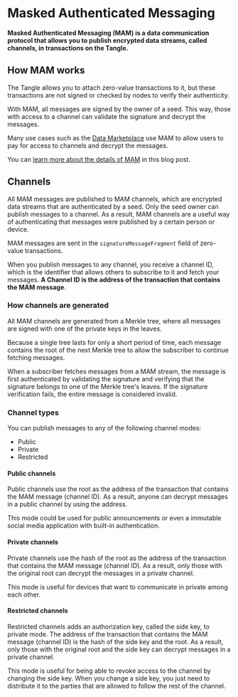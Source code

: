 # Masked Authenticated Messaging

**Masked Authenticated Messaging (MAM) is a data communication protocol that allows you to publish encrypted data streams, called channels, in transactions on the Tangle.**

## How MAM works

The Tangle allows you to attach zero-value transactions to it, but these transactions are not signed or checked by nodes to verify their authenticity.

With MAM, all messages are signed by the owner of a seed. This way, those with access to a channel can validate the signature and decrypt the messages.

Many use cases such as the [Data Marketplace](root://blueprints/0.1/data-marketplace/overview.md) use MAM to allow users to pay for access to channels and decrypt the messages.

You can [learn more about the details of MAM](https://medium.com/coinmonks/iota-mam-eloquently-explained-d7505863b413) in this blog post.

## Channels

All MAM messages are published to MAM channels, which are encrypted data streams that are authenticated by a seed. Only the seed owner can publish messages to a channel. As a result, MAM channels are a useful way of authenticating that messages were published by a certain person or device.

MAM messages are sent in the `signatureMessageFragment` field of zero-value transactions.

When you publish messages to any channel, you receive a channel ID, which is the identifier that allows others to subscribe to it and fetch your messages. **A Channel ID is the address of the transaction that contains the MAM message**.

### How channels are generated

All MAM channels are generated from a Merkle tree, where all messages are signed with one of the private keys in the leaves.

Because a single tree lasts for only a short period of time, each message contains the root of the next Merkle tree to allow the subscriber to continue fetching messages.

When a subscriber fetches messages from a MAM stream, the message is first authenticated by validating the signature and verifying that the signature belongs to one of the Merkle tree's leaves. If the signature verification fails, the entire message is considered invalid.

### Channel types

You can publish messages to any of the following channel modes:

- Public
- Private
- Restricted

#### Public channels

Public channels use the root as the address of the transaction that contains the MAM message (channel ID). As a result, anyone can decrypt messages in a public channel by using the address.

This mode could be used for public announcements or even a immutable social media application with built-in authentication.

#### Private channels

Private channels use the hash of the root as the address of the transaction that contains the MAM message (channel ID). As a result, only those with the original root can decrypt the messages in a private channel.

This mode is useful for devices that want to communicate in private among each other.

#### Restricted channels

Restricted channels adds an authorization key, called the side key, to private mode. The address of the transaction that contains the MAM message (channel ID) is the hash of the side key and the root. As a result, only those with the original root and the side key can decrypt messages in a private channel.

This mode is useful for being able to revoke access to the channel by changing the side key. When you change a side key, you just need to distribute it to the parties that are allowed to follow the rest of the channel.
